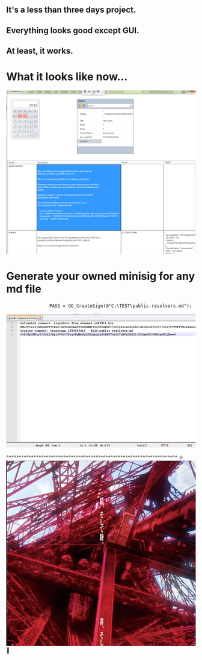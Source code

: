 ## It's a less than three days project.
## Everything looks good except GUI.
## At least, it works.

# What it looks like now...
![Show](https://github.com/AZ-X/MEDIA/blob/master/PNG/WPF.PNG?raw=true)

# Generate your owned minisig for any md file
                    PASS = GO_CreateSign(@"C:\TEST\public-resolvers.md");
![Show](https://github.com/AZ-X/MEDIA/blob/master/PNG/minisig.PNG?raw=true)


^^^^^^^^^^^^^^^^^^^^^^^^^^^^^^^^^^^^^^^^^^^^^^^^^^^^^^^^^^^^^^^^^^^^^
⚛️
![Show](https://github.com/AZ-X/MEDIA/blob/master/PNG/0706_1.png?raw=true)
🗼
